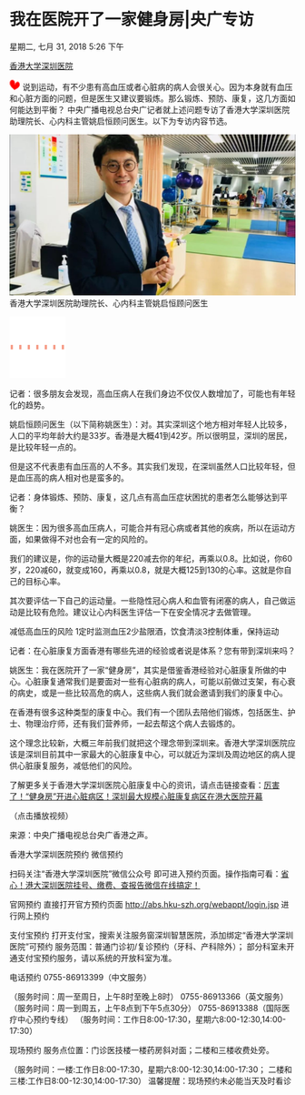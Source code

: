 # 我在医院开了一家健身房|央广专访
星期二, 七月 31, 2018
5:26 下午

[香港大学深圳医院]()

![](https://raw.githubusercontent.com/tpxipster/tpxGalaxy/master/vnote笔记汇/我在医院开了一家健身房.md/366ca830150bc1dec90d97122f947faf.gif)
说到运动，有不少患有高血压或者心脏病的病人会很关心。因为本身就有血压和心脏方面的问题，但是医生又建议要锻炼。那么锻炼、预防、康复，这几方面如何能达到平衡？
中央广播电视总台央广记者就上述问题专访了香港大学深圳医院助理院长、心内科主管姚启恒顾问医生。以下为专访内容节选。

![](https://raw.githubusercontent.com/tpxipster/tpxGalaxy/master/vnote笔记汇/我在医院开了一家健身房.md/b4b3d2a72efb9fee734b0a0c95665d9e.jpg)
香港大学深圳医院助理院长、心内科主管姚启恒顾问医生

![](https://raw.githubusercontent.com/tpxipster/tpxGalaxy/master/vnote笔记汇/我在医院开了一家健身房.md/f1e985e7826f7bbdbd0ed1c735090d94.gif)

记者：很多朋友会发现，高血压病人在我们身边不仅仅人数增加了，可能也有年轻化的趋势。

姚启恒顾问医生（以下简称姚医生）：对。其实深圳这个地方相对年轻人比较多，人口的平均年龄大约是33岁。香港是大概41到42岁。所以很明显，深圳的居民，是比较年轻一点的。

但是这不代表患有血压高的人不多。其实我们发现，在深圳虽然人口比较年轻，但是血压高的病人相对也是蛮多的。

记者：身体锻炼、预防、康复，这几点有高血压症状困扰的患者怎么能够达到平衡？

姚医生：因为很多高血压病人，可能合并有冠心病或者其他的疾病，所以在运动方面，如果做得不对也会有一定的风险的。

我们的建议是，你的运动量大概是220减去你的年纪，再乘以0.8。比如说，你60岁，220减60，就变成160，再乘以0.8，就是大概125到130的心率。这就是你自己的目标心率。

其次要评估一下自己的运动量。一些隐性冠心病人和血管有闭塞的病人，自己做运动是比较有危险。建议让心内科医生评估一下在安全情况才去做管理。

减低高血压的风险
1定时监测血压2少盐限酒，饮食清淡3控制体重，保持运动

记者：在心脏康复方面香港有哪些先进的经验或者说是体系？您有带到深圳来吗？

姚医生：我在医院开了一家“健身房”，其实是借鉴香港经验对心脏康复所做的中心。心脏康复通常我们是要面对一些有心脏病的病人，可能以前做过支架，有心衰的病史，或是一些比较高危的病人，这些病人我们就会邀请到我们的康复中心。

在香港有很多这种类型的康复中心。我们有一个团队去陪他们锻炼，包括医生、护士、物理治疗师，还有我们营养师，一起去帮这个病人去锻炼的。

这个理念比较新，大概三年前我们就把这个理念带到深圳来。香港大学深圳医院应该是深圳目前其中一家最大的心脏康复中心，可以就近为深圳及周边地区的病人提供心脏康复服务，减低他们的风险。

了解更多关于香港大学深圳医院心脏康复中心的资讯，请点击链接查看：[厉害了！“健身房”开进心脏病区！深圳最大规模心脏康复病区在港大医院开幕](https://mp.weixin.qq.com/s?__biz=MjM5MDYyMjA5NA==&mid=2649589152&idx=1&sn=5535f15f71eb22076d5c82f7cb058d1b&scene=21#wechat_redirect)

（点击播放视频）

来源：中央广播电视总台央广香港之声。

香港大学深圳医院预约
微信预约

扫码关注“香港大学深圳医院”微信公众号 即可进入预约页面。操作指南可看：[省心！港大深圳医院挂号、缴费、查报告微信在线搞定！](http://mp.weixin.qq.com/s?__biz=MjM5MDYyMjA5NA==&mid=2649590608&idx=1&sn=463249a795f32ac49ff595c13755b42d&chksm=be5b23b1892caaa77a7aac607811ddd8d37ceec62c8d3c6c670f64b9d099bbbcdd6fd4254ae3&scene=21#wechat_redirect)

官网预约
直接打开官方预约页面  http://abs.hku-szh.org/webappt/login.jsp  进行网上预约

支付宝预约
打开支付宝，搜索关注服务窗深圳智慧医院，添加绑定“香港大学深圳医院”可预约
服务范围：普通门诊初/复诊预约（牙科、产科除外）；
部分科室未开通支付宝预约服务，请以系统的开放科室为准。

电话预约
0755-86913399（中文服务）

（服务时间：周一至周日，上午8时至晚上8时）
0755-86913366（英文服务）
（服务时间：周一到周五，上午8点到下午5点30分）
0755-86913388（国际医疗中心预约专线）
（服务时间：工作日8:00-17:30，星期六8:00-12:30,14:00-17:30）

现场预约
服务点位置：门诊医技楼一楼药房斜对面；二楼和三楼收费处旁。

（服务时间：一楼:工作日8:00-17:30，星期六8:00-12:30,14:00-17:30；
二楼和三楼:工作日8:00-12:30,14:00-17:30）
温馨提醒：现场预约未必能当天及时看诊

